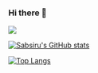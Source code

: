 ### Hi there 👋

<!--
**Sabsiru/Sabsiru** is a ✨ _special_ ✨ repository because its `README.md` (this file) appears on your GitHub profile.

Here are some ideas to get you started:

- 🔭 I’m currently working on ...
- 🌱 I’m currently learning ...
- 👯 I’m looking to collaborate on ...
- 🤔 I’m looking for help with ...
- 💬 Ask me about ...
- 📫 How to reach me: ...
- 😄 Pronouns: ...
- ⚡ Fun fact: ...
-->
<img src="https://img.shields.io/badge/Spring-6DB33f?style=flat-square&logo=Spring&logoColor=white"/></a>

[![Sabsiru's GitHub stats](https://github-readme-stats.vercel.app/api?username=Sabsiru&show_icons=true&theme=tokyonight)](https://github.com/Sabsiru/github-readme-stats)

[![Top Langs](https://github-readme-stats.vercel.app/api/top-langs/?username=Sabsiru&langs_count=5&layout=compact&theme=tokyonight)](https://github.com/Sabsiru/github-readme-stats)


